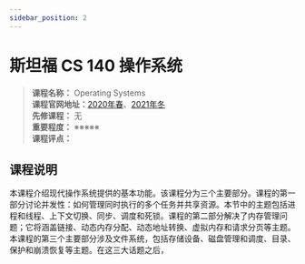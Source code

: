 ```yaml
---
sidebar_position: 2
---
```


# 斯坦福 CS 140 操作系统




>**课程名称：** Operating Systems    
**课程官网地址：**[2020年春](https://web.stanford.edu/~ouster/cgi-bin/cs140-spring20/index.php)、[2021年冬](https://www.scs.stanford.edu/21wi-cs140/)  
**先修课程：** 无  
**重要程度：** ※※※※※  
**课程评点：** 

## 课程说明
本课程介绍现代操作系统提供的基本功能。该课程分为三个主要部分。课程的第一部分讨论并发性：如何管理同时执行的多个任务并共享资源。本节中的主题包括进程和线程、上下文切换、同步、调度和死锁。课程的第二部分解决了内存管​​理问题；它将涵盖链接、动态内存分配、动态地址转换、虚拟内存和请求分页等主题。本课程的第三个主要部分涉及文件系统，包括存储设备、磁盘管理和调度、目录、保护和崩溃恢复等主题。在这三大话题之后，





<Comment></Comment>
